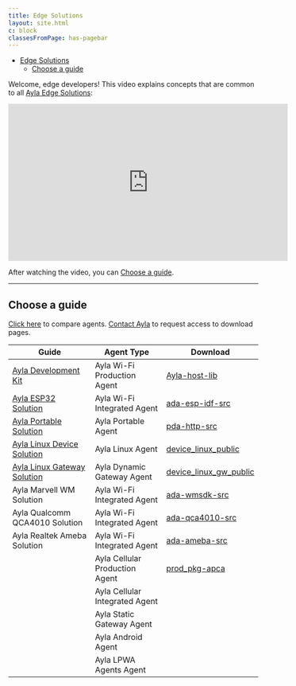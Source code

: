 ```yaml
---
title: Edge Solutions
layout: site.html
c: block
classesFromPage: has-pagebar
---
```


<aside id="pagebar" class="d-xl-block collapse">
  <ul>
    <li><a href="#core-title">Edge Solutions</a>
      <ul>
        <li><a href="#choose-a-guide">Choose a guide</a></li>
      </ul>
    </li>
  </ul>
</aside>

Welcome, edge developers! This video explains concepts that are common to all <a href="https://www.aylanetworks.com/edge-connectivity" target="_blank">Ayla Edge Solutions</a>:

<iframe 
  width="563" 
  height="316" 
  src="https://www.youtube.com/embed/EqV3je8khFU?rel=0"
  frameborder="0" 
  allow="accelerometer; autoplay; encrypted-media; gyroscope; picture-in-picture" 
  allowfullscreen>
</iframe>

After watching the video, you can [Choose a guide](#choose-a-guide).

<hr/>

## Choose a guide

<a href="https://www.aylanetworks.com/edge-connectivity" target="_blank">Click here</a> to compare agents. <a href="https://www.aylanetworks.com/company/contact-us" target="_black">Contact Ayla</a> to request access to download pages.

|Guide|Agent Type|Download|
|-|-|-|
|[Ayla Development Kit](ayla-development-kit)|Ayla Wi-Fi Production Agent|[Ayla-host-lib](https://connection.aylanetworks.com/s/article/Ayla-Host-Library-and-Reference-Application)|
|[Ayla ESP32 Solution](ayla-esp32-solution/v1-5-beta)|Ayla Wi-Fi Integrated Agent|[ada-esp-idf-src](https://connection.aylanetworks.com/s/article/2648919)|
|[Ayla Portable Solution](ayla-portable-solution/v2-3-1-beta)|Ayla Portable Agent|[pda-http-src](https://connection.aylanetworks.com/s/article/Ayla-Portable-Device-Agent-Source-Code)|
|[Ayla Linux Device Solution](ayla-linux-device-solution/v1-7)|Ayla Linux Agent|[device_linux_public](https://github.com/AylaNetworks/device_linux_public)|
|[Ayla Linux Gateway Solution](ayla-linux-gateway-solution)|Ayla Dynamic Gateway Agent|[device_linux_gw_public](https://github.com/AylaNetworks/device_linux_gw_public)|
|Ayla Marvell WM Solution|Ayla Wi-Fi Integrated Agent|[ada-wmsdk-src](https://connection.aylanetworks.com/s/article/2114497)|
|Ayla Qualcomm QCA4010 Solution|Ayla Wi-Fi Integrated Agent|[ada-qca4010-src](https://connection.aylanetworks.com/s/article/2414390)|
|Ayla Realtek Ameba Solution|Ayla Wi-Fi Integrated Agent|[ada-ameba-src](https://connection.aylanetworks.com/s/article/2850627)|
| |Ayla Cellular Production Agent|[prod_pkg-apca](https://connection.aylanetworks.com/s/article/Quectel-AY001QCT1-BG96-Production-Package)|
| |Ayla Cellular Integrated Agent| |
| |Ayla Static Gateway Agent| |
| |Ayla Android Agent| |
| |Ayla LPWA Agents Agent|&nbsp;|

